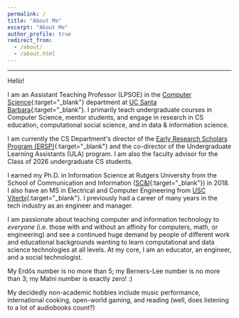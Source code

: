 ```yaml
---
permalink: /
title: "About Me"
excerpt: "About Me"
author_profile: true
redirect_from: 
  - /about/
  - /about.html
---
```


-----
Hello! 

I am an Assistant Teaching Professor (LPSOE) in the 
[Computer Science](https://cs.ucsb.edu){:target="_blank"} department 
at [UC Santa Barbara](https://www.ucsb.edu){:target="_blank"}.
I primarily teach undergraduate courses in Computer Science, mentor students, and engage in research in CS education, computational social science, and in data & information science.

I am currently the CS Department's director of the [Early Research Scholars Program (ERSP)](https://ersp.cs.ucsb.edu){:target="_blank"} and the co-director of the Undergraduate Learning Assistants (ULA) program. I am also the faculty advisor for the Class of 2026 undergraduate CS students.

I earned my Ph.D. in Information Science at Rutgers University from the School of Communication and Information ([SC&I](https://comminfo.rutgers.edu){:target="_blank"}) in 2018. 
I also have an MS in Electrical and Computer Engineering from [USC Viterbi](https://viterbi.usc.edu){:target="_blank"}. I previously had a career of many years in the tech industry as an engineer and manager.

I am passionate about teaching computer and information technology to *everyone* (i.e. those with and without an affinity for computers, math, or engineering)
and see a continued huge demand by people of different work and educational backgrounds wanting to learn computational and data science technologies
at all levels. At my core, I am an educator, an engineer, and a social technologist. 

My Erdős number is no more than 5; my Berners-Lee number is no more than 3; my Matni number is exactly zero! :)

My decidedly non-academic hobbies include music performance, international cooking, open-world gaming, and reading (well, does listening to a lot of audiobooks count?)
